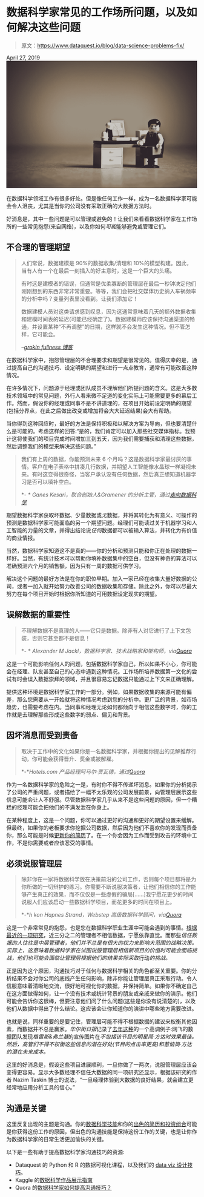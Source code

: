 # 数据科学家常见的工作场所问题，以及如何解决这些问题

> 原文：<https://www.dataquest.io/blog/data-science-problems-fix/>

April 27, 2019![data-science-problems](img/3c8ebf597f2b7b39b9f83fc24021552a.png)

在数据科学领域工作有很多好处。但是像任何工作一样，成为一名数据科学家可能会令人沮丧，尤其是当你的公司没有采取正确的大数据方法时。

好消息是，其中一些问题是可以管理或避免的！让我们来看看数据科学家在工作场所的一些常见抱怨(来自网络)，以及你如何*可能*能够避免或管理它们。

## 不合理的管理期望

> 人们常说，数据建模是 90%的数据收集/清理和 10%的模型构建。因此，当有人有一个在最后一刻插入的好主意时，这是一个巨大的头痛。
> 
> 有时这是建模者的错误，但通常是优柔寡断的管理层在最后一秒钟决定他们刚刚想到的东西非常非常重要。等等，我们会把社交媒体历史纳入车祸频率的分析中吗？变量列表里没看到。让我们添加它！
> 
> 数据建模人员对这类请求感到叹息，因为这通常意味着几天的额外数据收集和建模时间表的延迟(可能已经确定了)。数据建模师应该保持沟通渠道的畅通，并设置某种“不再调整”的日期，这样就不会发生这种情况。但不管怎样，它可能会。
> 
> *–*[*grokin fullness 博客*](https://grokinfullness.blogspot.com/2017/01/pet-peeves-of-data-analyst.html)

在数据科学家中，抱怨管理层的不合理要求和期望是很常见的。值得庆幸的是，通过提高自己的沟通技巧、设定明确的期望和进行一点点教育，通常有可能改善这种情况。

在许多情况下，问题源于经理或团队成员不理解他们所提问题的含义。这是大多数技术领域中的常见问题，外行人看来微不足道的变化实际上可能需要更多的幕后工作。然而，假设你的经理或同事不是不讲道理的，在项目开始前设定明确的期望(包括分界点，在此之后做出改变或增加将会大大延迟结果)会大有帮助。

当你得到这种回应时，最好的方法是保持积极和以解决方案为导向，但也要清楚什么是可能的。考虑这样的回答:“是的，我们肯定可以加入那些社交媒体指标。我预计这将使我们的项目完成时间增加三到五天，因为我们需要捕获和清理这些数据，然后调整我们的模型来解决这些问题。”

> 我们有上周的数据，你能预测未来 6 个月吗？这是数据科学家最讨厌的事情。客户在电子表格中拼凑几行数据，并期望人工智能像水晶球一样凝视未来。有时这变得很奇怪，当客户承认没有任何数据，然后真正想知道机器学习是否可以填补空白。
> 
> *- * *Ganes Kesari，联合创始人&Gramener 的分析主管，通过[走向数据科学](https://towardsdatascience.com/what-frustrates-data-scientists-in-machine-learning-projects-3398919a7c79)*

期望数据科学家获取坏数据、少量数据或*无*数据，并将其转化为有意义、可操作的预测是数据科学家可能面临的另一个期望问题。经理们可能读过关于机器学习和人工智能的力量的文章，并得出结论说*任何*数据都可以被输入算法，并转化为有价值的商业情报。

当然，数据科学家知道这不是真的——你的分析和预测只能和你正在处理的数据一样好。当然，有统计技术可以帮助你填补数据集中的空白，但没有神奇的算法可以准确预测六个月的销售额，因为只有一周的数据可供学习。

解决这个问题的最好方法是在你的职位早期。加入一家已经在收集大量好数据的公司，或者一加入就开始努力改善公司的数据收集和存储。除此之外，你可以尽最大努力在每个项目开始时根据你所知道的可用数据设定现实的期望。

## 误解数据的重要性

> 不理解数据不是真理的人——它只是数据。除非有人对它进行了上下文包装，否则它甚至都不是信息！
> 
> *- * *Alexander M Jackl，数据科学家、技术战略家和架构师，via[Quora](https://www.quora.com/What-are-the-main-pet-peeves-of-data-scientists)*

这是一个可能影响任何人的问题，包括数据科学家自己，所以如果不小心，你可能会在经理、队友甚至自己的心态中遇到这种情况。工作场所培养数据第一文化的尝试有时会误入数据崇拜的领域，并且很容易忘记数据只能通过上下文来正确理解。

提供这种环境是数据科学家工作的一部分。例如，如果数据收集的来源可能有偏差，那么您需要从一开始就将这种情况考虑到您的分析中。更广泛的背景，如市场趋势，也需要考虑在内。当同事和经理无论如何都倾向于相信这些数字时，你的工作就是去理解那些形成这些数字的弱点、偏见和背景。

## 因坏消息而受到责备

> 取决于工作中的文化如果你是一名数据科学家，并根据你提出的见解推荐行动，你可能会获得晋升、奖金或被解雇。
> 
> *-**Hotels.com 产品经理阿马尔·贾瓦德，通过[Quora](https://www.quora.com/Whats-the-worst-part-of-being-a-data-scientist)*

作为一名数据科学家的危险之一是，有时你不得不传递坏消息。如果你的分析揭示了公司的严重问题，或者描绘了一幅不太乐观的公司发展前景，向管理层展示这些信息可能会让人不舒服。尽管数据科学家几乎从来不是这些问题的原因，但一个糟糕的经理可能会把他们的不满发泄在你身上。

在某种程度上，这是一个问题，你可以通过更好的沟通和更好的期望设置来缓解。但最终，如果你的老板要求你挖掘公司数据，然后因为他们不喜欢你的发现而责备你，那么可能是时候[更新你的简历](https://www.dataquest.io/blog/how-data-science-resume-cv/)了。在一个你会因为工作而受到攻击的环境中工作，不是你需要或者应该忍受的事情。

## 必须说服管理层

> 除非你在一家将数据科学放在决策前沿的公司工作，否则每个项目都将是为你所做的一切辩护的练习。你需要不断说服决策者，让他们相信你的工作能够产生真正的效果，而不仅仅是一些虚假的骗局[……]我宁愿花更少的时间说服人们应该启动一些数据科学项目，而花更多的时间在项目上。
> 
> *-**h kon Hapnes Strand，Webstep 高级数据科学顾问，via[<u>Quora</u>](https://www.quora.com/What-are-things-that-data-scientists-have-to-spend-time-on-that-theyd-rather-not)*

这是一个非常常见的抱怨，也是您在数据科学职业生涯中可能会遇到的事情。[根据最近的一项研究](https://phys.org/news/2019-04-senior-distrust-big.html)，近三分之二的管理者不相信数据，宁愿依靠直觉。而那些*信任数据的人往往是中层管理者，他们并不总是有很大的权力来影响大范围的战略决策。实际上，这意味着数据科学家在试图说服管理层相信新项目的价值时可能会面临挑战，他们也可能会面临让管理层根据他们的结果实际采取*行动*的挑战。*

正是因为这个原因，沟通技巧对于任何与数据科学相关的角色都至关重要。你的分析结果不会对你公司的底线产生任何影响，除非你能让管理层真正采取行动。令人信服意味着清晰地交流，很好地可视化你的数据，并保持简单。如果你不确定自己在这方面做得如何，让一个没有技术或统计背景的朋友或亲戚来做你的演示。他们可能会告诉你这很棒，但要注意他们问了什么问题(这些是你没有说清楚的)，以及他们从数据中得出了什么结论。这应该会让你知道你的演讲中哪些地方需要改进。

也就是说，同样重要的是要记住，管理层可能不得不根据数据的建议来权衡其他因素，而数据并不总是赢家。*华尔街日报*记录了[去年这种](https://www.wsj.com/articles/at-netflix-who-wins-when-its-hollywood-vs-the-algorithm-1541826015?emailToken=43ff1b39ad606a5db59c9fcf2d69741fSCIKNr2MhQ2fDt14GnpJCnpmuOt4cIRNRVTmT3dVTRtcCRfo9MAfxHbyK7XQlCGz9nkhmaBGU/K/gkZ+EeG5tJ6k/mjzxfV4AzIWJiG6g529n+n9dS0XOrKDelzIe3qd&reflink=article_copyURL_share)的一个高调例子:网飞的数据团队发现*格雷斯&弗兰基*的宣传图片在*不包括该节目的明星简·方达时效果最佳。然后，高管们不得不权衡这些信息的潜在好处(节目的点击率更高)和惹恼简·方达的潜在未来成本。*

这里的好消息是，假设这些项目进展顺利，一旦你做了一两次，说服管理层应该会变得更容易。显示大多数经理不信任大数据的同一项研究还显示，根据该研究的作者 Nazim Taskin 博士的说法，“一旦经理体验到大数据的良好结果，就会建立更经常地应用分析工具的信心。”

## 沟通是关键

这里反复出现的主题是沟通。你的[数据科学技能](https://www.dataquest.io)和你的[出色的简历和投资组合](https://www.dataquest.io/blog/data-science-career-guide)可能是你获得这份工作的原因，但出色的沟通技能是保持这份工作的关键，也是让你作为数据科学家的日常生活更加愉快的关键。

以下是一些有助于提高数据科学家沟通技巧的资源:

*   Dataquest 的 Python 和 R 的数据可视化课程，以及我们的 [data viz 设计技巧](https://www.dataquest.io/blog/design-tips-for-data-viz/)。
*   Kaggle 的[数据科学作品展示指南](https://blog.kaggle.com/2016/06/29/communicating-data-science-a-guide-to-presenting-your-work/)
*   Quora 的[数据科学家如何提高沟通技巧？](https://www.quora.com/How-can-data-scientists-improve-their-communication-skills)
